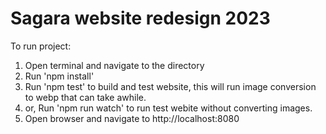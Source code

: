 # Sagara website redesign 2023

To run project:

1. Open terminal and navigate to the directory
2. Run 'npm install'
3. Run 'npm test' to build and test website, this will run image conversion to webp that can take awhile.
4. or, Run 'npm run watch' to run test webite without converting images.
5. Open browser and navigate to http://localhost:8080
